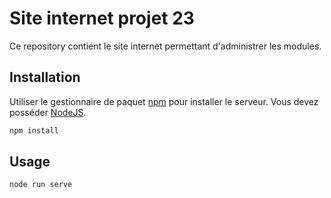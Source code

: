 # Site internet projet 23

Ce repository contient le site internet permettant d'administrer les modules.

## Installation

Utiliser le gestionnaire de paquet [npm](https://www.npmjs.com) pour installer le serveur. Vous devez posséder [NodeJS](https://nodejs.org/en/).

```bash
npm install
```

## Usage

```bash
node run serve
```